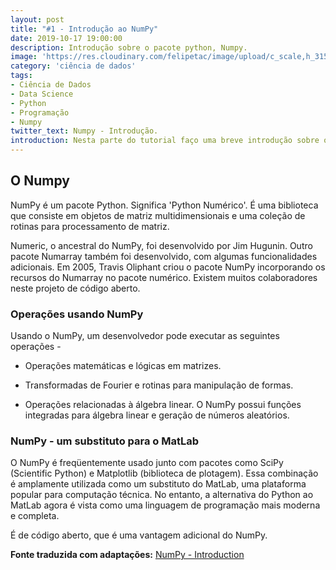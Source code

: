 ```yaml
---
layout: post
title: "#1 - Introdução ao NumPy"
date: 2019-10-17 19:00:00
description: Introdução sobre o pacote python, Numpy.
image: 'https://res.cloudinary.com/felipetac/image/upload/c_scale,h_315,w_600/v1571330835/largest-rubiks_yk7sak.jpg'
category: 'ciência de dados'
tags:
- Ciência de Dados
- Data Science
- Python
- Programação
- Numpy
twitter_text: Numpy - Introdução.
introduction: Nesta parte do tutorial faço uma breve introdução sobre o pacote Numpy.
---
```


## O Numpy

NumPy é um pacote Python. Significa 'Python Numérico'. É uma biblioteca que consiste em objetos de matriz multidimensionais e uma coleção de rotinas para processamento de matriz.

Numeric, o ancestral do NumPy, foi desenvolvido por Jim Hugunin. Outro pacote Numarray também foi desenvolvido, com algumas funcionalidades adicionais. Em 2005, Travis Oliphant criou o pacote NumPy incorporando os recursos do Numarray no pacote numérico. Existem muitos colaboradores neste projeto de código aberto.

### Operações usando NumPy

Usando o NumPy, um desenvolvedor pode executar as seguintes operações -

- Operações matemáticas e lógicas em matrizes.

- Transformadas de Fourier e rotinas para manipulação de formas.

- Operações relacionadas à álgebra linear. O NumPy possui funções integradas para álgebra linear e geração de números aleatórios.

### NumPy - um substituto para o MatLab

O NumPy é freqüentemente usado junto com pacotes como SciPy (Scientific Python) e Matplotlib (biblioteca de plotagem). Essa combinação é amplamente utilizada como um substituto do MatLab, uma plataforma popular para computação técnica. No entanto, a alternativa do Python ao MatLab agora é vista como uma linguagem de programação mais moderna e completa.

É de código aberto, que é uma vantagem adicional do NumPy.

**Fonte traduzida com adaptações:** [NumPy - Introduction](https://www.tutorialspoint.com/numpy/numpy_introduction.htm)